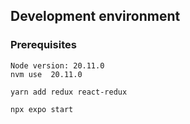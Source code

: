 



## Development environment

### Prerequisites

```
Node version: 20.11.0
nvm use  20.11.0
```


```
yarn add redux react-redux

npx expo start

```
